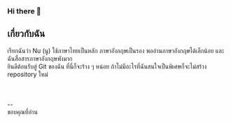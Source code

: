 ### Hi there 👋
## เกี่ยวกับฉัน
เรียกฉันว่า Nu (นู) ใช้ภาษาไทยเป็นหลัก ภาษาอังกฤษเป็นรอง พออ่านภาษาอังกฤษได้เล็กน้อย และฉันสื่อสารภาษาอังกฤษพังมาก \
ยินดีต้อนรับสู่ Git ของฉัน ที่นี่ก็จะร้าง ๆ หน่อย ถ้าไม่มีอะไรที่ฉันสนใจเป็นพิเศษก็จะไม่สร้าง repository ใหม่
\
\
\
\
--\
ขอบคุณที่อ่าน
<!--
**nullxz/nullxz** is a ✨ _special_ ✨ repository because its `README.md` (this file) appears on your GitHub profile.

Here are some ideas to get you started:

- 🔭 I’m currently working on ...
- 🌱 I’m currently learning ...
- 👯 I’m looking to collaborate on ...
- 🤔 I’m looking for help with ...
- 💬 Ask me about ...
- 📫 How to reach me: ...
- 😄 Pronouns: ...
- ⚡ Fun fact: ...
-->
